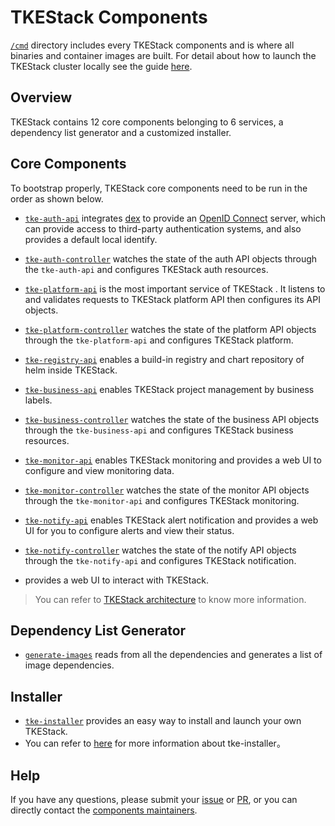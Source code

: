 # TKEStack Components

[`/cmd`](../../cmd) directory includes every TKEStack components and is where all binaries and container images are built. For detail about how to launch the TKEStack cluster locally see the guide [here](running-locally.md).

## Overview

TKEStack contains 12 core components belonging to 6 services, a dependency list generator and a customized installer.

## Core Components
To bootstrap properly, TKEStack core components need to be run in the order as shown below.

- [`tke-auth-api`](../../cmd/tke-auth-api) integrates [dex](https://github.com/dexidp/dex) to provide an [OpenID Connect](https://en.wikipedia.org/wiki/OpenID_Connect) server, which can provide access to third-party authentication systems, and also provides a default local identify.

- [`tke-auth-controller`](../../cmd/tke-auth-controller) watches the state of the auth API objects through the `tke-auth-api` and configures TKEStack auth resources.

- [`tke-platform-api`](../../cmd/tke-platform-api) is the most important service of TKEStack . It listens to and validates requests to TKEStack platform API then configures its API objects.

- [`tke-platform-controller`](../../cmd/tke-platform-controller) watches the state of the platform API objects through the `tke-platform-api` and configures TKEStack platform.

- [`tke-registry-api`](../../cmd/tke-registry-api) enables a build-in registry and chart repository of helm inside TKEStack.

- [`tke-business-api`](../../cmd/tke-business-api) enables TKEStack project management by business labels.

- [`tke-business-controller`](../../cmd/tke-business-controller) watches the state of the business API objects through the `tke-business-api` and configures TKEStack business resources.

- [`tke-monitor-api`](../../cmd/tke-monitor-api) enables TKEStack monitoring and provides a web UI to configure and view monitoring data.

- [`tke-monitor-controller`](../../cmd/tke-monitor-contoller) watches the state of the monitor API objects through the `tke-monitor-api` and configures TKEStack monitoring.

- [`tke-notify-api`](../../cmd/tke-notify-api) enables TKEStack alert notification and provides a web UI for you to configure alerts and view their status.

- [`tke-notify-controller`](cmd/tke-notify-contoller) watches the state of the notify API objects through the `tke-notify-api` and configures TKEStack notification.

-  provides a web UI to interact with TKEStack.

  > You can refer to [TKEStack architecture](../guide/zh-CN/installation/installation-architecture.md) to know more information.

## Dependency List Generator
- [`generate-images`](../../cmd/generate-images) reads from all the dependencies and generates a list of image dependencies.

## Installer
- [`tke-installer`](../../cmd/tke-installer) provides an easy way to install and launch your own TKEStack. 
- You can refer to [here](../user/tke-installer/introduction.md) for more information about tke-installer。

## Help

If you have any questions, please submit your [issue](https://github.com/tkestack/tke/issues/new/choose) or [PR](https://github.com/tkestack/tke/pulls), or you can directly contact the [components maintainers](../../MAINTAINERS.md).